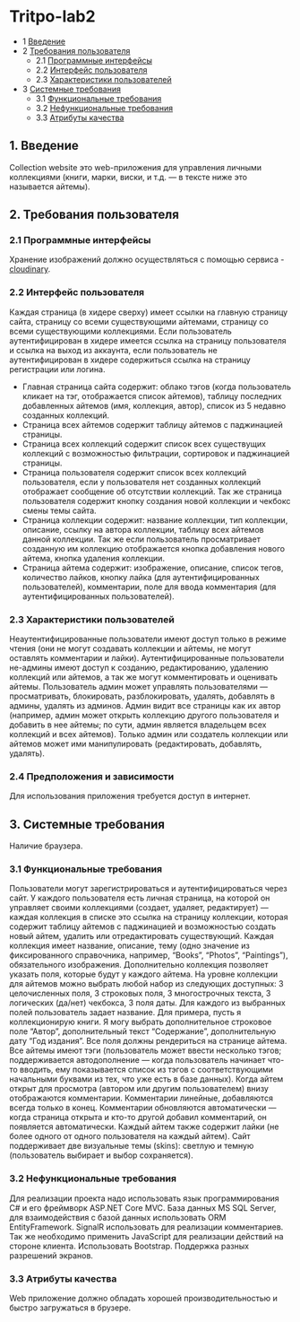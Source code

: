 # Tritpo-lab2

* 1 [Введение](#1-введение)
* 2 [Требования пользователя](#2-требования-пользователя)
  * 2.1 [Программные интерфейсы](#21-программные-интерфейсы)
  * 2.2 [Интерфейс пользователя](#22-интерфейс-пользователя)
  * 2.3 [Характеристики пользователей](#23-характеристики-пользователей)
* 3 [Системные требования](#3-системные-требования)
  * 3.1 [Функциональные требования](#31-функциональные-требования)
  * 3.2 [Нефункциональные требования](#32-нефункциональные-требования)
  * 3.3 [Атрибуты качества](#33-атрибуты-качества)


## 1. Введение 

Collection website это web-приложения для управления личными коллекциями (книги, марки, виски, и т.д. — в тексте ниже это называется айтемы).

## 2. Требования пользователя

### 2.1 Программные интерфейсы
Хранение изображений должно осуществляться с помощью сервиса - [cloudinary](https://cloudinary.com/).

### 2.2 Интерфейс пользователя
Каждая страница (в хидере сверху) имеет ссылки на главную страницу сайта, страницу со всеми существующими айтемами, страницу со всеми существующими коллекциями. Если пользователь аутентифицирован в хидере имеется ссылка на страницу пользователя и ссылка на выход из аккаунта, если пользователь не аутентифицирован в хидере содержиться ссылка на страницу регистрации или логина.
* Главная страница сайта содержит: облако тэгов (когда пользователь кликает на тэг, отображается список айтемов), таблицу последних добавленных айтемов (имя, коллекция, автор), список из 5 недавно созданных коллекций.
* Страница всех айтемов содержит таблицу айтемов с паджинацией страницы.
* Страница всех коллекций содержит список всех существущих коллекций с возможностью фильтрации, сортировок и паджинацией страницы.
* Страница пользователя содержит список всех коллекций пользователя, если у пользователя нет созданных коллекций отображает сообщение об отсутствии коллекций. Так же страница пользователя содержит кнопку создания новой коллекции и чекбокс смены темы сайта.
* Страница коллекции содержит: название коллекции, тип коллекции, описание, ссылку на автора коллекции, таблицу всех айтемов данной коллекции. Так же если пользователь просматривает созданную им коллекцию отображается кнопка добавления нового айтема, кнопка удаления коллекции.
* Страница айтема содержит: изображение, описание, список тегов, количество лайков, кнопку лайка (для аутентифицированных пользователей), комментарии, поле для ввода комментария (для аутентифицированных пользователей).

### 2.3 Характеристики пользователей
Неаутентифицированные пользователи имеют доступ только в режиме чтения (они не могут создавать коллекции и айтемы, не могут оставлять комментарии и лайки). Аутентифицированные пользователи не-админы имеют доступ к созданию, редактированию, удалению коллекций или айтемов, а так же могут комментировать и оценивать айтемы.
Пользователь админ может управлять пользователями — просматривать, блокировать, разблокировать, удалять, добавлять в админы, удалять из админов. Админ видит все страницы как их автор (например, админ может открыть коллекцию другого пользователя и добавить в нее айтемы; по сути, админ является владельцем всех коллекций и всех айтемов). Только админ или создатель коллекции или айтемов может ими манипулировать (редактировать, добавлять, удалять).

### 2.4 Предположения и зависимости
Для использования приложения требуется доступ в интернет.

## 3. Системные требования
Наличие браузера.

### 3.1 Функциональные требования
Пользователи могут зарегистрироваться и аутентифицироваться через сайт. У каждого пользователя есть личная страница, на которой он управляет своими коллекциями (создает, удаляет, редактирует) — каждая коллекция в списке это ссылка на страницу коллекции, которая содержит таблицу айтемов с паджинацией и возможностью создать новый айтем, удалить или отредактировать существующий. Каждая коллекция имеет название, описание, тему (одно значение из фиксированного справочника, например, “Books”, “Photos”, “Paintings”), обязательного изображения. Дополнительно коллекция позволяет указать поля, которые будут у каждого айтема. На уровне коллекции для айтемов можно выбрать любой набор из следующих доступных: 3 целочисленных поля, 3 строковых поля, 3 многострочных текста, 3 логических (да/нет) чекбокса, 3 поля даты. Для каждого из выбранных полей пользователь задает название. Для примера, пусть я коллекционирую книги. Я могу выбрать дополнительное строковое поле “Автор”, дополнительный текст “Содержание”, дополнительную дату “Год издания”. Все поля должны рендериться на странице айтема.
Все айтемы имеют тэги (пользователь может ввести несколько тэгов; поддерживается автодополнение — когда пользователь начинает что-то вводить, ему показывается список из тэгов с соответствующими начальными буквами из тех, что уже есть в базе данных). Когда айтем открыт для просмотра (автором или другим пользователем) внизу отображаются комментарии. Комментарии линейные, добавляются всегда только в конец. Комментарии обновляются автоматически — когда страница открыта и кто-то другой добавил комментарий, он появляется автоматически. Каждый айтем также содержит лайки (не более одного от одного пользователя на каждый айтем). Сайт поддерживает две визуальные темы (skins): светлую и темную (пользователь выбирает и выбор сохраняется). 

### 3.2 Нефункциональные требования
Для реализации проекта надо использовать язык программирования C# и его фреймворк ASP.NET Core MVC. База данных MS SQL Server, для взаимодействия с базой данных использовать ORM EntityFramework. SignalR использовать для реализации комментариев. Так же необходимо применить JavaScript для реализации действий на стороне клиента.
Использовать Bootstrap. Поддержка разных разрешений экранов.

### 3.3 Атрибуты качества
Web приложение должно обладать хорошей производительностью и быстро загружаться в брузере.
